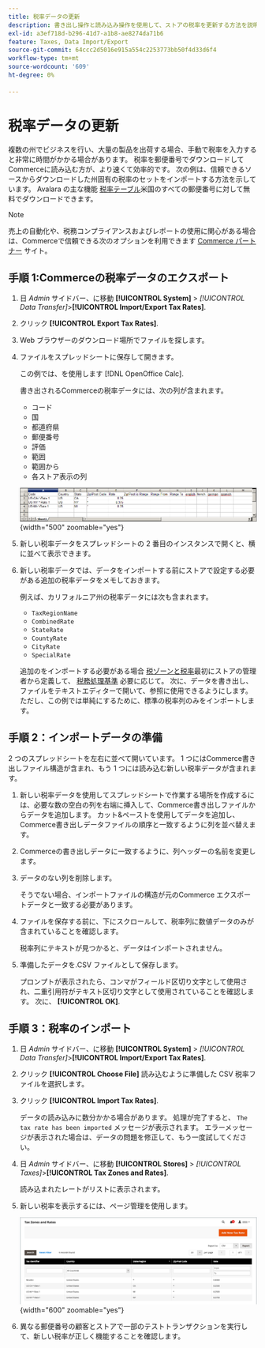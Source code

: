 ```yaml
---
title: 税率データの更新
description: 書き出し操作と読み込み操作を使用して、ストアの税率を更新する方法を説明します。
exl-id: a3ef718d-b296-41d7-a1b8-ae8274da71b6
feature: Taxes, Data Import/Export
source-git-commit: 64ccc2d5016e915a554c2253773bb50f4d33d6f4
workflow-type: tm+mt
source-wordcount: '609'
ht-degree: 0%

---
```


# 税率データの更新

複数の州でビジネスを行い、大量の製品を出荷する場合、手動で税率を入力すると非常に時間がかかる場合があります。 税率を郵便番号でダウンロードしてCommerceに読み込む方が、より速くて効率的です。 次の例は、信頼できるソースからダウンロードした州固有の税率のセットをインポートする方法を示しています。 Avalara の主な機能 [税率テーブル](https://www.avalara.com/taxrates/en/download-tax-tables.html)米国のすべての郵便番号に対して無料でダウンロードできます。

>[!NOTE]
>
>売上の自動化や、税務コンプライアンスおよびレポートの使用に関心がある場合は、Commerceで信頼できる次のオプションを利用できます [Commerce パートナー](https://solutionpartners.adobe.com/s/directory/?solution=commerce) サイト。

## 手順 1:Commerceの税率データのエクスポート

1. 日 _Admin_ サイドバー、に移動 **[!UICONTROL System]** > _[!UICONTROL Data Transfer]_>**[!UICONTROL Import/Export Tax Rates]**.

1. クリック **[!UICONTROL Export Tax Rates]**.

1. Web ブラウザーのダウンロード場所でファイルを探します。

1. ファイルをスプレッドシートに保存して開きます。

   この例では、を使用します [!DNL OpenOffice Calc].

   書き出されるCommerceの税率データには、次の列が含まれます。
   - コード
   - 国
   - 都道府県
   - 郵便番号
   - 評価
   - 範囲
   - 範囲から
   - 各ストア表示の列

   ![書き出されたデータ – 税率](./assets/data-exported-tax-rates.png){width="500" zoomable="yes"}

1. 新しい税率データをスプレッドシートの 2 番目のインスタンスで開くと、横に並べて表示できます。

1. 新しい税率データでは、データをインポートする前にストアで設定する必要がある追加の税率データをメモしておきます。

   例えば、カリフォルニア州の税率データには次も含まれます。

   - `TaxRegionName`
   - `CombinedRate`
   - `StateRate`
   - `CountyRate`
   - `CityRate`
   - `SpecialRate`

   追加のをインポートする必要がある場合 [税ゾーンと税率](../stores-purchase/tax-zones-rates.md)最初にストアの管理者から定義して、 [税務処理基準](../stores-purchase/tax-rules.md) 必要に応じて。 次に、データを書き出し、ファイルをテキストエディターで開いて、参照に使用できるようにします。 ただし、この例では単純にするために、標準の税率列のみをインポートします。

## 手順 2：インポートデータの準備

2 つのスプレッドシートを左右に並べて開いています。 1 つにはCommerce書き出しファイル構造が含まれ、もう 1 つには読み込む新しい税率データが含まれます。

1. 新しい税率データを使用してスプレッドシートで作業する場所を作成するには、必要な数の空白の列を右端に挿入して、Commerce書き出しファイルからデータを追加します。 カット&amp;ペーストを使用してデータを追加し、Commerce書き出しデータファイルの順序と一致するように列を並べ替えます。

1. Commerceの書き出しデータに一致するように、列ヘッダーの名前を変更します。

1. データのない列を削除します。

   そうでない場合、インポートファイルの構造が元のCommerce エクスポートデータと一致する必要があります。

1. ファイルを保存する前に、下にスクロールして、税率列に数値データのみが含まれていることを確認します。

   税率列にテキストが見つかると、データはインポートされません。

1. 準備したデータを.CSV ファイルとして保存します。

   プロンプトが表示されたら、コンマがフィールド区切り文字として使用され、二重引用符がテキスト区切り文字として使用されていることを確認します。 次に、 **[!UICONTROL OK]**.

## 手順 3：税率のインポート

1. 日 _Admin_ サイドバー、に移動 **[!UICONTROL System]** > _[!UICONTROL Data Transfer]_>**[!UICONTROL Import/Export Tax Rates]**.

1. クリック **[!UICONTROL Choose File]** 読み込むように準備した CSV 税率ファイルを選択します。

1. クリック **[!UICONTROL Import Tax Rates]**.

   データの読み込みに数分かかる場合があります。 処理が完了すると、 `The tax rate has been imported` メッセージが表示されます。 エラーメッセージが表示された場合は、データの問題を修正して、もう一度試してください。

1. 日 _Admin_ サイドバー、に移動 **[!UICONTROL Stores]** > _[!UICONTROL Taxes]_>**[!UICONTROL Tax Zones and Rates]**.

   読み込まれたレートがリストに表示されます。

1. 新しい税率を表示するには、ページ管理を使用します。

   ![データ インポート税率](../stores-purchase/assets/tax-zones-rates.png){width="600" zoomable="yes"}

1. 異なる郵便番号の顧客とストアで一部のテストトランザクションを実行して、新しい税率が正しく機能することを確認します。
